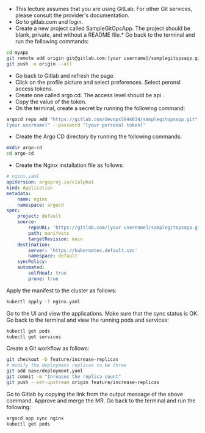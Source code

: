 * This lecture assumes that you are using GitLab. For other Git services, please consult the provider's documentation.
* Go to gitlab.com and login.
* Create a new project called SampleGitOpsApp. The project should be blank, private, and without a README file.* Go back to the terminal and run the following commands:
```bash
cd myapp
git remote add origin git@gitlab.com:[your username]/samplegitopsapp.git
git push -u origin --all
```
* Go back to Gitlab and refresh the page.
* Click on the profile picture and select preferences. Select peronsl access tokens.
* Create one called argo cd. The access level should be api .
* Copy the value of the token.
* On the terminal, create a secret by running the following command:
```bash
argocd repo add "https://gitlab.com/devops5944034/samplegitopsapp.git" --username "
[your username]" --password "[your personal token]"
```
* Create the Argo CD directory by running the following commands:
```bash
mkdir argo-cd
cd argo-cd
```
* Create the Nginx installation file as follows:
```yaml
# nginx.yaml
apiVersion: argoproj.io/v1alpha1
kind: Application
metadata:
    name: nginx
    namespace: argocd
spec:
    project: default
    source:
        repoURL: 'https://gitlab.com/[your username]/samplegitopsapp.git'
        path: manifests
        targetRevision: main
    destination:
        server: 'https://kubernetes.default.svc'
        namespace: default
    syncPolicy:
    automated:
        selfHeal: true
        prune: true
```
Apply the manifest to the cluster as follows:
```bash
kubectl apply -f nginx.yaml
```
Go to the UI and view the applications. Make sure that the sync status is OK. Go back to the terminal and view the running pods and services:
```bash
kubectl get pods
kubectl get services
```
Create a Git workflow as follows:
```bash
git checkout -b feature/increase-replicas
# modify the deployment replicas to be three
git add base/deployment.yaml
git commit -m "Inreases the replica count"
git push --set-upstream origin feature/increase-replicas
```
Go to Gitlab by copying the link from the output message of the above command. Approve and merge the MR.
Go back to the terminal and run the following:
```bash
argocd app sync nginx
kubectl get pods
```
